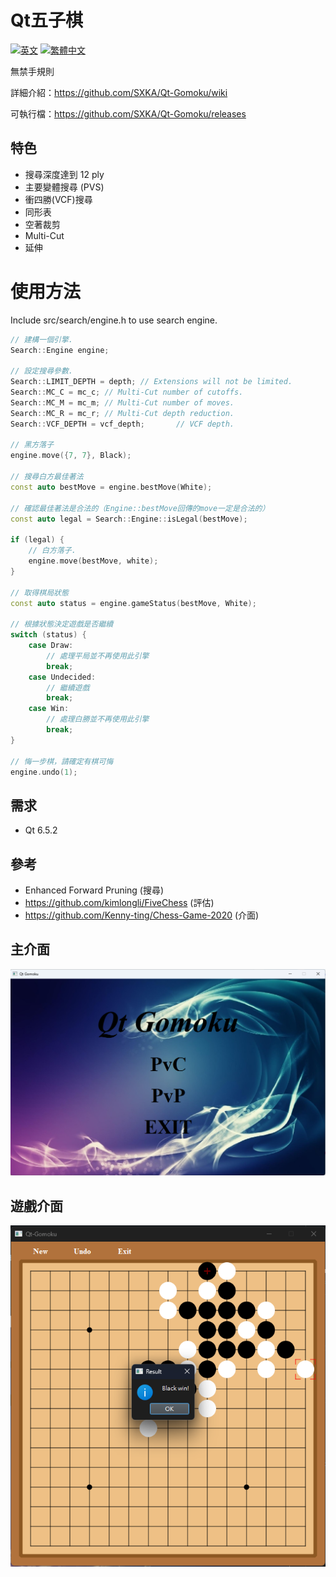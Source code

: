 # Qt五子棋
[![英文](https://img.shields.io/badge/語言-英文-red.svg)](https://github.com/SXKA/Qt-Gomoku/blob/master/README.md)
[![繁體中文](https://img.shields.io/badge/語言-繁體中文-green.svg)](https://github.com/SXKA/Qt-Gomoku/blob/master/README.zh-TW.md)

無禁手規則

詳細介紹：https://github.com/SXKA/Qt-Gomoku/wiki

可執行檔：https://github.com/SXKA/Qt-Gomoku/releases
## 特色
- 搜尋深度達到 12 ply
- 主要變體搜尋 (PVS)
- 衝四勝(VCF)搜尋
- 同形表
- 空著裁剪
- Multi-Cut
- 延伸
# 使用方法
Include src/search/engine.h to use search engine.


```C++
// 建構一個引擎.
Search::Engine engine;

// 設定搜尋參數.
Search::LIMIT_DEPTH = depth; // Extensions will not be limited.
Search::MC_C = mc_c; // Multi-Cut number of cutoffs.
Search::MC_M = mc_m; // Multi-Cut number of moves.
Search::MC_R = mc_r; // Multi-Cut depth reduction.
Search::VCF_DEPTH = vcf_depth;       // VCF depth.

// 黑方落子
engine.move({7, 7}, Black);

// 搜尋白方最佳著法
const auto bestMove = engine.bestMove(White);

// 確認最佳著法是合法的（Engine::bestMove回傳的move一定是合法的）
const auto legal = Search::Engine::isLegal(bestMove);

if (legal) {
    // 白方落子.
    engine.move(bestMove, white);
}

// 取得棋局狀態
const auto status = engine.gameStatus(bestMove, White);

// 根據狀態決定遊戲是否繼續
switch (status) {
    case Draw:
        // 處理平局並不再使用此引擎
        break;
    case Undecided:
        // 繼續遊戲
        break;
    case Win:
        // 處理白勝並不再使用此引擎
        break;
}

// 悔一步棋，請確定有棋可悔
engine.undo(1);
```
## 需求
- Qt 6.5.2
## 參考
- Enhanced Forward Pruning (搜尋)
- https://github.com/kimlongli/FiveChess (評估)
- https://github.com/Kenny-ting/Chess-Game-2020 (介面)
## 主介面
![圖片](https://github.com/SXKA/Qt-Gomoku/blob/master/Qt-Gomoku/resource/picture/mainwindow.png)
## 遊戲介面
<div align=center><img src=https://github.com/SXKA/Qt-Gomoku/blob/master/Qt-Gomoku/resource/picture/gamewindow.png></div>
